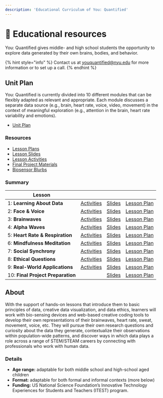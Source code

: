 ```yaml
---
description: 'Educational Curriculum of You: Quantified'
---
```


# 📖 Educational resources

You: Quantified gives middle- and high school students the opportunity to explore data generated by their own brains, bodies, and behavior.

{% hint style="info" %}
Contact us at youquantified@nyu.edu for more information or to set up a call.
{% endhint %}

## Unit Plan

You: Quantified is currently divided into 10 different modules that can be flexibly adapted as relevant and appropriate. Each module discusses a separate data source (e.g., brain, heart rate, voice, video, movement) in the context of meaningful exploration (e.g., attention in the brain, heart rate variability and emotions).&#x20;

* [Unit Plan](https://drive.google.com/file/d/1RxsdqV9GUpQlTLNQYXwt4uQsVGwbMWiq/view?usp=sharing)

### Resources

* [Lesson Plans](https://drive.google.com/drive/folders/1WW7irurNnsOjBjlmsqA2JXKVX5X5XDdK?usp=share_link)
* [Lesson Slides](https://drive.google.com/drive/folders/1TNSMrSzMeqw3IEQ8XgZJOEFhKYocE6Hd?usp=share_link)
* [Lesson Activities](https://drive.google.com/drive/folders/163cN7rzbq0H-CSHfGI06l2EixX3F1yui?usp=share_link)
* [Final Project Materials](https://drive.google.com/drive/folders/1Hm2kXx3PKJneYXNBzIIlMiFsgHlkf-Zc?usp=share_link)
* [Biosensor Blurbs](https://drive.google.com/file/d/1pK8CEOU3siQevEXwdqsGkFJZoXjokVi_/view?usp=sharing)

### Summary

<table data-view="cards"><thead><tr><th>Lesson</th><th></th><th></th><th></th></tr></thead><tbody><tr><td>1: <strong>Learning About Data</strong></td><td><a href="https://drive.google.com/drive/folders/110BjFofZ0pOBzsGyVpJR6XBmPP2BlJpp?usp=drive_link">Activities</a></td><td><a href="https://docs.google.com/presentation/d/1xLmeYOwaRvMBFdSmHme2Y9ldKJcrNCOg8NV1Gl_OorY/edit?usp=drive_link">Slides</a></td><td><a href="https://docs.google.com/document/d/1v6yEgIxA9WhGrIgWh3lrAI5ex39Y363f6xP_WGWnFf8/edit?usp=drive_link">Lesson Plan</a></td></tr><tr><td>2: <strong>Face &#x26; Voice</strong></td><td><a href="https://drive.google.com/drive/folders/1zlyFWc2rKb80N-lNumOdgOpCj7W-cazU?usp=drive_link">Activities</a></td><td><a href="https://docs.google.com/presentation/d/171kdfRZn1O1zxCikZ7EzeNCZXLQKd3uRwidJwcikcpQ/edit?usp=share_link">Slides</a></td><td><a href="https://docs.google.com/document/d/1gbynpX2hkGsuDw-UxoK27iRLtF0STtErBcpfl8GoNIc/edit?usp=drive_link">Lesson Plan</a></td></tr><tr><td>3: <strong>Brainwaves</strong></td><td><a href="https://drive.google.com/drive/folders/117XHQwzFxFZvJgjbeZw3heM1N8vBJJy3?usp=drive_link">Activities</a></td><td><a href="https://docs.google.com/presentation/d/1RZk56IZLPVcsWvz-JuD2J7USUa9IWjQUbCJFlvS0zTM/edit?usp=drive_link">Slides</a></td><td><a href="https://docs.google.com/document/d/1mOGYDTPlzsKs0WKhyWMfw6T1kDvmubXrKqeQOyf9ACU/edit?usp=drive_link">Lesson Plan</a></td></tr><tr><td>4: <strong>Alpha Waves</strong></td><td><a href="https://drive.google.com/drive/folders/1wGV6XP7oaxGvl2lrbDcNPWwV2x8zw1a2?usp=drive_link">Activities</a></td><td><a href="https://docs.google.com/presentation/d/1TjPDAoJdZIRh_jYN8jBxEajToHlBsmB6NcHBNJP2k7c/edit?usp=drive_link">Slides</a></td><td><a href="https://docs.google.com/document/d/1RT3fkcAhnYb2rOLVCNONToqp3mrW7UHizDYt35nUics/edit?usp=drive_link">Lesson Plan</a></td></tr><tr><td>5: <strong>Heart Rate &#x26; Respiration</strong></td><td><a href="https://drive.google.com/drive/folders/1Ai2eavZqAwgdqzZOZwAh2-3w1KUgOb4z?usp=drive_link">Activities</a></td><td><a href="https://docs.google.com/presentation/d/1CflWOPFZY9j-YXF1g8pHU7ocauh7WKn86ZiWLfffdVk/edit?usp=drive_link">Slides</a></td><td><a href="https://docs.google.com/document/d/1-d9dYnt7n7PRgh9F_FFAdscQ-Gzeldwgi9qNyz5mieA/edit?usp=drive_link">Lesson Plan</a></td></tr><tr><td>6: <strong>Mindfulness Meditation</strong></td><td><a href="https://drive.google.com/drive/folders/1FZyswDrLFcb_igS0_qrhIlz539MsTs8C?usp=drive_link">Activities</a></td><td><a href="https://docs.google.com/presentation/d/1M2dtInHHI9uHO7zgkRr4N0noGkm2Nnhcjd2QsuMqXHk/edit?usp=drive_link">Slides</a></td><td><a href="https://docs.google.com/document/d/1RKpttYEfO6Pjmkn6-M0u0muNrny79wITZmX6G93G2dM/edit?usp=drive_link">Lesson Plan</a></td></tr><tr><td>7: <strong>Social Synchrony</strong></td><td><a href="https://drive.google.com/drive/folders/1vB0Ur__MH8W55LQF9W0YMuV-bmh0-ANi?usp=drive_link">Activities</a></td><td><a href="https://docs.google.com/presentation/d/1UjlPuEqlVb3i_52rMdJ88BBTcytVZVYyQF2c0y9A1rA/edit?usp=drive_link">Slides</a></td><td><a href="https://docs.google.com/document/d/1_sPNASycAUhHRZHTbM_R7fbxTOQK58nzIvl-Op8zl-Y/edit?usp=drive_link">Lesson Plan</a></td></tr><tr><td>8: <strong>Ethical Questions</strong></td><td><a href="https://drive.google.com/drive/folders/1K4CCBEW9Y2mCgd2ntltQUsN485_ihtyf?usp=drive_link">Activities</a></td><td><a href="https://docs.google.com/presentation/d/1kgs2Kb1yJKqwqpAjcdGpa_EWxF7gyVIud7NruPx2zyQ/edit?usp=drive_link">Slides</a></td><td><a href="https://docs.google.com/document/d/1tU-zvyICAfGfVH5nr1jIP0Ey0IIHp0K4oFH3z0wrofU/edit?usp=drive_link">Lesson Plan</a></td></tr><tr><td>9: <strong>Real-World Applications</strong></td><td><a href="https://drive.google.com/drive/folders/1s3oa-eI_hnYrC6iDM37yHFKPvaJEGf2d?usp=drive_link">Activities</a></td><td><a href="https://docs.google.com/presentation/d/1Lz4HXtErc30__naIqovmiZR7KRw1bp-wEfDf95T7gpg/edit?usp=drive_link">Slides</a></td><td><a href="https://docs.google.com/document/d/1Z2uFp8U9OJ301y806DQO52YpIhqFnHLUZpeLLyumCXg/edit?usp=drive_link">Lesson Plan</a></td></tr><tr><td>10: <strong>Final Project Preparation</strong></td><td></td><td><a href="https://docs.google.com/presentation/d/1sl_v4MFJFxxvo0bhJaxmZQPVXDuZoZqh0_9z2XLCzk0/edit?usp=drive_link">Slides</a></td><td><a href="https://docs.google.com/document/d/11Kcc2gkadQL5xLDMhryuB2U3mpurXraVznrftdE7ROk/edit?usp=drive_link">Lesson Plan</a></td></tr></tbody></table>

## About

With the support of hands-on lessons that introduce them to basic principles of data, creative data visualization, and data ethics, learners will work with bio-sensing devices and web-based creative coding tools to develop their own representations of their brainwaves, heart rate, sweat, movement, voice, etc. They will pursue their own research questions and curiosity about the data they generate, contextualize their observations within population-wide patterns, and discover ways in which data plays a role across a range of STEM/STEAM careers by connecting with professionals who work with human data.

### Details

* **Age range:** adaptable for both middle school and high-school aged children
* **Format:** adaptable for both formal and informal contexts (more below)
* **Funding:** US National Science Foundation’s Innovative Technology Experiences for Students and Teachers (ITEST) program.



